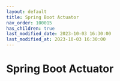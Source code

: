 ```yaml
---
layout: default
title: Spring Boot Actuator
nav_order: 100015
has_children: true
last_modified_date: 2023-10-03 16:30:00
last_modified_at: 2023-10-03 16:30:00
---
```


# Spring Boot Actuator
